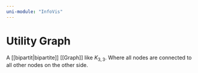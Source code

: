 ```yaml
---
uni-module: "InfoVis"
---
```


# Utility Graph

A [[bipartit|bipartite]] [[Graph]] like $K_{3,3}$. Where all nodes are connected to all other nodes on the other side.
